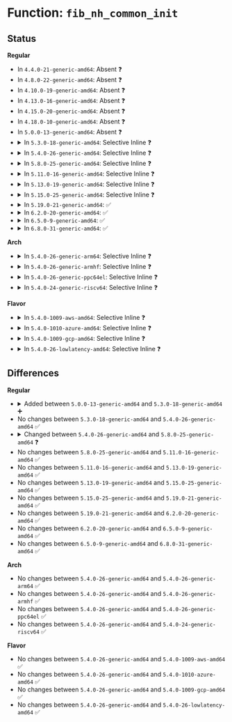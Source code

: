 # Function: <code>fib_nh_common_init</code>

## Status
<b>Regular</b>
<ul>
<li>
In <code>4.4.0-21-generic-amd64</code>: Absent ❓
</li>
<li>
In <code>4.8.0-22-generic-amd64</code>: Absent ❓
</li>
<li>
In <code>4.10.0-19-generic-amd64</code>: Absent ❓
</li>
<li>
In <code>4.13.0-16-generic-amd64</code>: Absent ❓
</li>
<li>
In <code>4.15.0-20-generic-amd64</code>: Absent ❓
</li>
<li>
In <code>4.18.0-10-generic-amd64</code>: Absent ❓
</li>
<li>
In <code>5.0.0-13-generic-amd64</code>: Absent ❓
</li>
<li>
<details>
<summary>In <code>5.3.0-18-generic-amd64</code>: Selective Inline ❓</summary>

```c
int fib_nh_common_init(struct fib_nh_common * nhc, struct nlattr * encap, u16 encap_type, void * cfg, gfp_t gfp_flags, struct netlink_ext_ack * extack)
```

```json
{
  "name": "fib_nh_common_init",
  "collision_type": "Unique Global",
  "inline_type": "Selective",
  "funcs": [
    {
      "addr": 18446744071589099760,
      "name": "fib_nh_common_init",
      "external": true,
      "loc": "net/ipv4/fib_semantics.c:566",
      "file": "net/ipv4/fib_semantics.c",
      "inline": "not declared, inlined",
      "caller_inline": [],
      "caller_func": [
        "net/ipv6/route.c:fib6_nh_init"
      ]
    }
  ],
  "symbols": [
    {
      "addr": 18446744071589099760,
      "name": "fib_nh_common_init",
      "section": ".text",
      "bind": "STB_GLOBAL",
      "size": 254
    }
  ]
}
```
</details>
</li>
<li>
<details>
<summary>In <code>5.4.0-26-generic-amd64</code>: Selective Inline ❓</summary>

```c
int fib_nh_common_init(struct fib_nh_common * nhc, struct nlattr * encap, u16 encap_type, void * cfg, gfp_t gfp_flags, struct netlink_ext_ack * extack)
```

```json
{
  "name": "fib_nh_common_init",
  "collision_type": "Unique Global",
  "inline_type": "Selective",
  "funcs": [
    {
      "addr": 18446744071589323936,
      "name": "fib_nh_common_init",
      "external": true,
      "loc": "net/ipv4/fib_semantics.c:566",
      "file": "net/ipv4/fib_semantics.c",
      "inline": "not declared, inlined",
      "caller_inline": [],
      "caller_func": [
        "net/ipv6/route.c:fib6_nh_init"
      ]
    }
  ],
  "symbols": [
    {
      "addr": 18446744071589323936,
      "name": "fib_nh_common_init",
      "section": ".text",
      "bind": "STB_GLOBAL",
      "size": 254
    }
  ]
}
```
</details>
</li>
<li>
<details>
<summary>In <code>5.8.0-25-generic-amd64</code>: Selective Inline ❓</summary>

```c
int fib_nh_common_init(struct net * net, struct fib_nh_common * nhc, struct nlattr * encap, u16 encap_type, void * cfg, gfp_t gfp_flags, struct netlink_ext_ack * extack)
```

```json
{
  "name": "fib_nh_common_init",
  "collision_type": "Unique Global",
  "inline_type": "Selective",
  "funcs": [
    {
      "addr": 18446744071590301024,
      "name": "fib_nh_common_init",
      "external": true,
      "loc": "net/ipv4/fib_semantics.c:573",
      "file": "net/ipv4/fib_semantics.c",
      "inline": "not declared, inlined",
      "caller_inline": [],
      "caller_func": [
        "net/ipv6/route.c:fib6_nh_init"
      ]
    }
  ],
  "symbols": [
    {
      "addr": 18446744071590301024,
      "name": "fib_nh_common_init",
      "section": ".text",
      "bind": "STB_GLOBAL",
      "size": 261
    }
  ]
}
```
</details>
</li>
<li>
<details>
<summary>In <code>5.11.0-16-generic-amd64</code>: Selective Inline ❓</summary>

```c
int fib_nh_common_init(struct net * net, struct fib_nh_common * nhc, struct nlattr * encap, u16 encap_type, void * cfg, gfp_t gfp_flags, struct netlink_ext_ack * extack)
```

```json
{
  "name": "fib_nh_common_init",
  "collision_type": "Unique Global",
  "inline_type": "Selective",
  "funcs": [
    {
      "addr": 18446744071590353264,
      "name": "fib_nh_common_init",
      "external": true,
      "loc": "net/ipv4/fib_semantics.c:573",
      "file": "net/ipv4/fib_semantics.c",
      "inline": "not declared, inlined",
      "caller_inline": [],
      "caller_func": [
        "net/ipv6/route.c:fib6_nh_init"
      ]
    }
  ],
  "symbols": [
    {
      "addr": 18446744071590353264,
      "name": "fib_nh_common_init",
      "section": ".text",
      "bind": "STB_GLOBAL",
      "size": 261
    }
  ]
}
```
</details>
</li>
<li>
<details>
<summary>In <code>5.13.0-19-generic-amd64</code>: Selective Inline ❓</summary>

```c
int fib_nh_common_init(struct net * net, struct fib_nh_common * nhc, struct nlattr * encap, u16 encap_type, void * cfg, gfp_t gfp_flags, struct netlink_ext_ack * extack)
```

```json
{
  "name": "fib_nh_common_init",
  "collision_type": "Unique Global",
  "inline_type": "Selective",
  "funcs": [
    {
      "addr": 18446744071590269040,
      "name": "fib_nh_common_init",
      "external": true,
      "loc": "net/ipv4/fib_semantics.c:574",
      "file": "net/ipv4/fib_semantics.c",
      "inline": "not declared, inlined",
      "caller_inline": [],
      "caller_func": [
        "net/ipv6/route.c:fib6_nh_init"
      ]
    }
  ],
  "symbols": [
    {
      "addr": 18446744071590269040,
      "name": "fib_nh_common_init",
      "section": ".text",
      "bind": "STB_GLOBAL",
      "size": 253
    }
  ]
}
```
</details>
</li>
<li>
<details>
<summary>In <code>5.15.0-25-generic-amd64</code>: Selective Inline ❓</summary>

```c
int fib_nh_common_init(struct net * net, struct fib_nh_common * nhc, struct nlattr * encap, u16 encap_type, void * cfg, gfp_t gfp_flags, struct netlink_ext_ack * extack)
```

```json
{
  "name": "fib_nh_common_init",
  "collision_type": "Unique Global",
  "inline_type": "Selective",
  "funcs": [
    {
      "addr": 18446744071591054656,
      "name": "fib_nh_common_init",
      "external": true,
      "loc": "net/ipv4/fib_semantics.c:579",
      "file": "net/ipv4/fib_semantics.c",
      "inline": "not declared, inlined",
      "caller_inline": [],
      "caller_func": [
        "net/ipv6/route.c:fib6_nh_init"
      ]
    }
  ],
  "symbols": [
    {
      "addr": 18446744071591054656,
      "name": "fib_nh_common_init",
      "section": ".text",
      "bind": "STB_GLOBAL",
      "size": 253
    }
  ]
}
```
</details>
</li>
<li>
<details>
<summary>In <code>5.19.0-21-generic-amd64</code>: ✅</summary>

```c
int fib_nh_common_init(struct net * net, struct fib_nh_common * nhc, struct nlattr * encap, u16 encap_type, void * cfg, gfp_t gfp_flags, struct netlink_ext_ack * extack)
```

```json
{
  "name": "fib_nh_common_init",
  "collision_type": "Unique Global",
  "inline_type": "No",
  "funcs": [
    {
      "addr": 18446744071592703696,
      "name": "fib_nh_common_init",
      "external": true,
      "loc": "net/ipv4/fib_semantics.c:581",
      "file": "net/ipv4/fib_semantics.c",
      "inline": "seen, unknown",
      "caller_inline": [],
      "caller_func": [
        "net/ipv6/route.c:fib6_nh_init"
      ]
    }
  ],
  "symbols": [
    {
      "addr": 18446744071592703696,
      "name": "fib_nh_common_init",
      "section": ".text",
      "bind": "STB_GLOBAL",
      "size": 283
    }
  ]
}
```
</details>
</li>
<li>
<details>
<summary>In <code>6.2.0-20-generic-amd64</code>: ✅</summary>

```c
int fib_nh_common_init(struct net * net, struct fib_nh_common * nhc, struct nlattr * encap, u16 encap_type, void * cfg, gfp_t gfp_flags, struct netlink_ext_ack * extack)
```

```json
{
  "name": "fib_nh_common_init",
  "collision_type": "Unique Global",
  "inline_type": "No",
  "funcs": [
    {
      "addr": 18446744071594573584,
      "name": "fib_nh_common_init",
      "external": true,
      "loc": "net/ipv4/fib_semantics.c:583",
      "file": "net/ipv4/fib_semantics.c",
      "inline": "seen, unknown",
      "caller_inline": [],
      "caller_func": [
        "net/ipv6/route.c:fib6_nh_init"
      ]
    }
  ],
  "symbols": [
    {
      "addr": 18446744071594573584,
      "name": "fib_nh_common_init",
      "section": ".text",
      "bind": "STB_GLOBAL",
      "size": 283
    }
  ]
}
```
</details>
</li>
<li>
<details>
<summary>In <code>6.5.0-9-generic-amd64</code>: ✅</summary>

```c
int fib_nh_common_init(struct net * net, struct fib_nh_common * nhc, struct nlattr * encap, u16 encap_type, void * cfg, gfp_t gfp_flags, struct netlink_ext_ack * extack)
```

```json
{
  "name": "fib_nh_common_init",
  "collision_type": "Unique Global",
  "inline_type": "No",
  "funcs": [
    {
      "addr": 18446744071594965392,
      "name": "fib_nh_common_init",
      "external": true,
      "loc": "net/ipv4/fib_semantics.c:583",
      "file": "net/ipv4/fib_semantics.c",
      "inline": "seen, unknown",
      "caller_inline": [],
      "caller_func": [
        "net/ipv6/route.c:fib6_nh_init"
      ]
    }
  ],
  "symbols": [
    {
      "addr": 18446744071594965392,
      "name": "fib_nh_common_init",
      "section": ".text",
      "bind": "STB_GLOBAL",
      "size": 283
    }
  ]
}
```
</details>
</li>
<li>
<details>
<summary>In <code>6.8.0-31-generic-amd64</code>: ✅</summary>

```c
int fib_nh_common_init(struct net * net, struct fib_nh_common * nhc, struct nlattr * encap, u16 encap_type, void * cfg, gfp_t gfp_flags, struct netlink_ext_ack * extack)
```

```json
{
  "name": "fib_nh_common_init",
  "collision_type": "Unique Global",
  "inline_type": "No",
  "funcs": [
    {
      "addr": 18446744071595777888,
      "name": "fib_nh_common_init",
      "external": true,
      "loc": "net/ipv4/fib_semantics.c:584",
      "file": "net/ipv4/fib_semantics.c",
      "inline": "seen, unknown",
      "caller_inline": [],
      "caller_func": [
        "net/ipv6/route.c:fib6_nh_init"
      ]
    }
  ],
  "symbols": [
    {
      "addr": 18446744071595777888,
      "name": "fib_nh_common_init",
      "section": ".text",
      "bind": "STB_GLOBAL",
      "size": 283
    }
  ]
}
```
</details>
</li>
</ul>
<b>Arch</b>
<ul>
<li>
<details>
<summary>In <code>5.4.0-26-generic-arm64</code>: Selective Inline ❓</summary>

```c
int fib_nh_common_init(struct fib_nh_common * nhc, struct nlattr * encap, u16 encap_type, void * cfg, gfp_t gfp_flags, struct netlink_ext_ack * extack)
```

```json
{
  "name": "fib_nh_common_init",
  "collision_type": "Unique Global",
  "inline_type": "Selective",
  "funcs": [
    {
      "addr": 18446603336502961576,
      "name": "fib_nh_common_init",
      "external": true,
      "loc": "net/ipv4/fib_semantics.c:566",
      "file": "net/ipv4/fib_semantics.c",
      "inline": "not declared, inlined",
      "caller_inline": [],
      "caller_func": [
        "net/ipv6/route.c:fib6_nh_init"
      ]
    }
  ],
  "symbols": [
    {
      "addr": 18446603336502961576,
      "name": "fib_nh_common_init",
      "section": ".text",
      "bind": "STB_GLOBAL",
      "size": 316
    }
  ]
}
```
</details>
</li>
<li>
<details>
<summary>In <code>5.4.0-26-generic-armhf</code>: Selective Inline ❓</summary>

```c
int fib_nh_common_init(struct fib_nh_common * nhc, struct nlattr * encap, u16 encap_type, void * cfg, gfp_t gfp_flags, struct netlink_ext_ack * extack)
```

```json
{
  "name": "fib_nh_common_init",
  "collision_type": "Unique Global",
  "inline_type": "Selective",
  "funcs": [
    {
      "addr": 3235651872,
      "name": "fib_nh_common_init",
      "external": true,
      "loc": "net/ipv4/fib_semantics.c:566",
      "file": "net/ipv4/fib_semantics.c",
      "inline": "not declared, inlined",
      "caller_inline": [],
      "caller_func": [
        "net/ipv6/route.c:fib6_nh_init"
      ]
    }
  ],
  "symbols": [
    {
      "addr": 3235651872,
      "name": "fib_nh_common_init",
      "section": ".text",
      "bind": "STB_GLOBAL",
      "size": 304
    }
  ]
}
```
</details>
</li>
<li>
<details>
<summary>In <code>5.4.0-26-generic-ppc64el</code>: Selective Inline ❓</summary>

```c
int fib_nh_common_init(struct fib_nh_common * nhc, struct nlattr * encap, u16 encap_type, void * cfg, gfp_t gfp_flags, struct netlink_ext_ack * extack)
```

```json
{
  "name": "fib_nh_common_init",
  "collision_type": "Unique Global",
  "inline_type": "Selective",
  "funcs": [
    {
      "addr": 13835058055296641056,
      "name": "fib_nh_common_init",
      "external": true,
      "loc": "net/ipv4/fib_semantics.c:566",
      "file": "net/ipv4/fib_semantics.c",
      "inline": "not declared, inlined",
      "caller_inline": [],
      "caller_func": [
        "net/ipv6/route.c:fib6_nh_init",
        "net/ipv6/route.c:fib6_nh_init"
      ]
    }
  ],
  "symbols": [
    {
      "addr": 13835058055296641056,
      "name": "fib_nh_common_init",
      "section": ".text",
      "bind": "STB_GLOBAL",
      "size": 376
    }
  ]
}
```
</details>
</li>
<li>
<details>
<summary>In <code>5.4.0-24-generic-riscv64</code>: Selective Inline ❓</summary>

```c
int fib_nh_common_init(struct fib_nh_common * nhc, struct nlattr * encap, u16 encap_type, void * cfg, gfp_t gfp_flags, struct netlink_ext_ack * extack)
```

```json
{
  "name": "fib_nh_common_init",
  "collision_type": "Unique Global",
  "inline_type": "Selective",
  "funcs": [
    {
      "addr": 18446743936279043430,
      "name": "fib_nh_common_init",
      "external": true,
      "loc": "net/ipv4/fib_semantics.c:566",
      "file": "net/ipv4/fib_semantics.c",
      "inline": "not declared, inlined",
      "caller_inline": [],
      "caller_func": [
        "net/ipv6/route.c:fib6_nh_init"
      ]
    }
  ],
  "symbols": [
    {
      "addr": 18446743936279043430,
      "name": "fib_nh_common_init",
      "section": ".text",
      "bind": "STB_GLOBAL",
      "size": 186
    }
  ]
}
```
</details>
</li>
</ul>
<b>Flavor</b>
<ul>
<li>
<details>
<summary>In <code>5.4.0-1009-aws-amd64</code>: Selective Inline ❓</summary>

```c
int fib_nh_common_init(struct fib_nh_common * nhc, struct nlattr * encap, u16 encap_type, void * cfg, gfp_t gfp_flags, struct netlink_ext_ack * extack)
```

```json
{
  "name": "fib_nh_common_init",
  "collision_type": "Unique Global",
  "inline_type": "Selective",
  "funcs": [
    {
      "addr": 18446744071588930112,
      "name": "fib_nh_common_init",
      "external": true,
      "loc": "net/ipv4/fib_semantics.c:566",
      "file": "net/ipv4/fib_semantics.c",
      "inline": "not declared, inlined",
      "caller_inline": [],
      "caller_func": [
        "net/ipv6/route.c:fib6_nh_init"
      ]
    }
  ],
  "symbols": [
    {
      "addr": 18446744071588930112,
      "name": "fib_nh_common_init",
      "section": ".text",
      "bind": "STB_GLOBAL",
      "size": 254
    }
  ]
}
```
</details>
</li>
<li>
<details>
<summary>In <code>5.4.0-1010-azure-amd64</code>: Selective Inline ❓</summary>

```c
int fib_nh_common_init(struct fib_nh_common * nhc, struct nlattr * encap, u16 encap_type, void * cfg, gfp_t gfp_flags, struct netlink_ext_ack * extack)
```

```json
{
  "name": "fib_nh_common_init",
  "collision_type": "Unique Global",
  "inline_type": "Selective",
  "funcs": [
    {
      "addr": 18446744071588642048,
      "name": "fib_nh_common_init",
      "external": true,
      "loc": "net/ipv4/fib_semantics.c:566",
      "file": "net/ipv4/fib_semantics.c",
      "inline": "not declared, inlined",
      "caller_inline": [],
      "caller_func": [
        "net/ipv6/route.c:fib6_nh_init"
      ]
    }
  ],
  "symbols": [
    {
      "addr": 18446744071588642048,
      "name": "fib_nh_common_init",
      "section": ".text",
      "bind": "STB_GLOBAL",
      "size": 254
    }
  ]
}
```
</details>
</li>
<li>
<details>
<summary>In <code>5.4.0-1009-gcp-amd64</code>: Selective Inline ❓</summary>

```c
int fib_nh_common_init(struct fib_nh_common * nhc, struct nlattr * encap, u16 encap_type, void * cfg, gfp_t gfp_flags, struct netlink_ext_ack * extack)
```

```json
{
  "name": "fib_nh_common_init",
  "collision_type": "Unique Global",
  "inline_type": "Selective",
  "funcs": [
    {
      "addr": 18446744071589366496,
      "name": "fib_nh_common_init",
      "external": true,
      "loc": "net/ipv4/fib_semantics.c:566",
      "file": "net/ipv4/fib_semantics.c",
      "inline": "not declared, inlined",
      "caller_inline": [],
      "caller_func": [
        "net/ipv6/route.c:fib6_nh_init"
      ]
    }
  ],
  "symbols": [
    {
      "addr": 18446744071589366496,
      "name": "fib_nh_common_init",
      "section": ".text",
      "bind": "STB_GLOBAL",
      "size": 254
    }
  ]
}
```
</details>
</li>
<li>
<details>
<summary>In <code>5.4.0-26-lowlatency-amd64</code>: Selective Inline ❓</summary>

```c
int fib_nh_common_init(struct fib_nh_common * nhc, struct nlattr * encap, u16 encap_type, void * cfg, gfp_t gfp_flags, struct netlink_ext_ack * extack)
```

```json
{
  "name": "fib_nh_common_init",
  "collision_type": "Unique Global",
  "inline_type": "Selective",
  "funcs": [
    {
      "addr": 18446744071589409344,
      "name": "fib_nh_common_init",
      "external": true,
      "loc": "net/ipv4/fib_semantics.c:566",
      "file": "net/ipv4/fib_semantics.c",
      "inline": "not declared, inlined",
      "caller_inline": [],
      "caller_func": [
        "net/ipv6/route.c:fib6_nh_init"
      ]
    }
  ],
  "symbols": [
    {
      "addr": 18446744071589409344,
      "name": "fib_nh_common_init",
      "section": ".text",
      "bind": "STB_GLOBAL",
      "size": 254
    }
  ]
}
```
</details>
</li>
</ul>

## Differences
<b>Regular</b>
<ul>
<li>
<details>
<summary>Added between <code>5.0.0-13-generic-amd64</code> and <code>5.3.0-18-generic-amd64</code> ➕</summary>

```c
int fib_nh_common_init(struct fib_nh_common * nhc, struct nlattr * encap, u16 encap_type, void * cfg, gfp_t gfp_flags, struct netlink_ext_ack * extack)
```
</details>
</li>
<li>
No changes between <code>5.3.0-18-generic-amd64</code> and <code>5.4.0-26-generic-amd64</code> ✅
</li>
<li>
<details>
<summary>Changed between <code>5.4.0-26-generic-amd64</code> and <code>5.8.0-25-generic-amd64</code> ❓</summary>
<ul>
<li>
<b>Param added. </b>
<code>struct net * net</code>
</li>
<li>
<b>Param reordered. </b>
<code>nhc, encap, encap_type, cfg, gfp_flags, extack</code> ➡️ <code>net, nhc, encap, encap_type, cfg, gfp_flags, extack</code>
</li>
</ul>
</details>
</li>
<li>
No changes between <code>5.8.0-25-generic-amd64</code> and <code>5.11.0-16-generic-amd64</code> ✅
</li>
<li>
No changes between <code>5.11.0-16-generic-amd64</code> and <code>5.13.0-19-generic-amd64</code> ✅
</li>
<li>
No changes between <code>5.13.0-19-generic-amd64</code> and <code>5.15.0-25-generic-amd64</code> ✅
</li>
<li>
No changes between <code>5.15.0-25-generic-amd64</code> and <code>5.19.0-21-generic-amd64</code> ✅
</li>
<li>
No changes between <code>5.19.0-21-generic-amd64</code> and <code>6.2.0-20-generic-amd64</code> ✅
</li>
<li>
No changes between <code>6.2.0-20-generic-amd64</code> and <code>6.5.0-9-generic-amd64</code> ✅
</li>
<li>
No changes between <code>6.5.0-9-generic-amd64</code> and <code>6.8.0-31-generic-amd64</code> ✅
</li>
</ul>
<b>Arch</b>
<ul>
<li>
No changes between <code>5.4.0-26-generic-amd64</code> and <code>5.4.0-26-generic-arm64</code> ✅
</li>
<li>
No changes between <code>5.4.0-26-generic-amd64</code> and <code>5.4.0-26-generic-armhf</code> ✅
</li>
<li>
No changes between <code>5.4.0-26-generic-amd64</code> and <code>5.4.0-26-generic-ppc64el</code> ✅
</li>
<li>
No changes between <code>5.4.0-26-generic-amd64</code> and <code>5.4.0-24-generic-riscv64</code> ✅
</li>
</ul>
<b>Flavor</b>
<ul>
<li>
No changes between <code>5.4.0-26-generic-amd64</code> and <code>5.4.0-1009-aws-amd64</code> ✅
</li>
<li>
No changes between <code>5.4.0-26-generic-amd64</code> and <code>5.4.0-1010-azure-amd64</code> ✅
</li>
<li>
No changes between <code>5.4.0-26-generic-amd64</code> and <code>5.4.0-1009-gcp-amd64</code> ✅
</li>
<li>
No changes between <code>5.4.0-26-generic-amd64</code> and <code>5.4.0-26-lowlatency-amd64</code> ✅
</li>
</ul>
